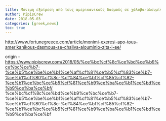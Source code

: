 ```yaml
---
title: Μόνιμη εξαίρεση από τους αμερικανικούς δασμούς σε χάλυβα-αλουμίνιο ζητά η ΕΕ
author: PipisCrew
date: 2018-05-03
categories: [greek,news]
toc: true
---
```


http://www.fortunegreece.com/article/monimi-exeresi-apo-tous-amerikanikous-dasmous-se-chaliva-alouminio-zita-i-ee/

origin - https://www.pipiscrew.com/2018/05/%ce%bc%cf%8c%ce%bd%ce%b9%ce%bc%ce%b7-%ce%b5%ce%be%ce%b1%ce%af%cf%81%ce%b5%cf%83%ce%b7-%ce%b1%cf%80%cf%8c-%cf%84%ce%bf%cf%85%cf%82-%ce%b1%ce%bc%ce%b5%cf%81%ce%b9%ce%ba%ce%b1%ce%bd%ce%b9%ce%ba%ce%bf/ %ce%bc%cf%8c%ce%bd%ce%b9%ce%bc%ce%b7-%ce%b5%ce%be%ce%b1%ce%af%cf%81%ce%b5%cf%83%ce%b7-%ce%b1%cf%80%cf%8c-%cf%84%ce%bf%cf%85%cf%82-%ce%b1%ce%bc%ce%b5%cf%81%ce%b9%ce%ba%ce%b1%ce%bd%ce%b9%ce%ba%ce%bf